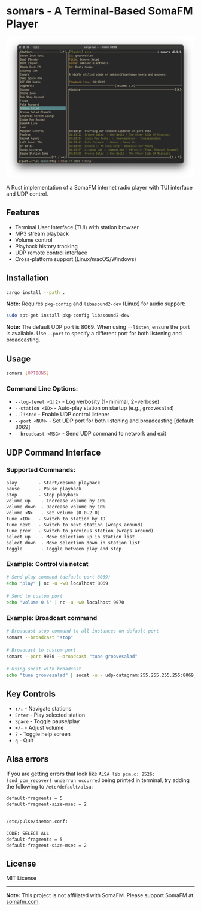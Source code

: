 # somars - A Terminal-Based SomaFM Player

![somars screenshot](screenshot.png)

A Rust implementation of a SomaFM internet radio player with TUI interface and UDP control.

## Features
- Terminal User Interface (TUI) with station browser
- MP3 stream playback
- Volume control
- Playback history tracking
- UDP remote control interface
- Cross-platform support (Linux/macOS/Windows)

## Installation

```bash
cargo install --path .
```

**Note:** Requires `pkg-config` and `libasound2-dev` (Linux) for audio support:
```bash
sudo apt-get install pkg-config libasound2-dev
```

**Note:** The default UDP port is 8069. When using `--listen`, ensure the port is available. 
Use `--port` to specify a different port for both listening and broadcasting.

## Usage

```bash
somars [OPTIONS]
```

### Command Line Options:
- `--log-level <1|2>` - Log verbosity (1=minimal, 2=verbose)
- `--station <ID>` - Auto-play station on startup (e.g., `groovesalad`)
- `--listen` - Enable UDP control listener
- `--port <NUM>` - Set UDP port for both listening and broadcasting [default: 8069]
- `--broadcast <MSG>` - Send UDP command to network and exit

## UDP Command Interface

### Supported Commands:
```
play        - Start/resume playback
pause       - Pause playback
stop        - Stop playback
volume up    - Increase volume by 10%
volume down  - Decrease volume by 10%
volume <N>   - Set volume (0.0-2.0)
tune <ID>   - Switch to station by ID
tune next   - Switch to next station (wraps around)
tune prev   - Switch to previous station (wraps around)
select up    - Move selection up in station list
select down  - Move selection down in station list
toggle       - Toggle between play and stop
```

### Example: Control via netcat
```bash
# Send play command (default port 8069)
echo "play" | nc -u -w0 localhost 8069

# Send to custom port
echo "volume 0.5" | nc -u -w0 localhost 9070
```

### Example: Broadcast command
```bash
# Broadcast stop command to all instances on default port
somars --broadcast "stop"

# Broadcast to custom port
somars --port 9070 --broadcast "tune groovesalad"

# Using socat with broadcast
echo "tune groovesalad" | socat -u - udp-datagram:255.255.255.255:8069,reuseport,broadcast
```

## Key Controls
- `↑/↓` - Navigate stations
- `Enter` - Play selected station
- `Space` - Toggle pause/play
- `+/-` - Adjust volume
- `?` - Toggle help screen
- `q` - Quit


## Alsa errors

If you are getting errors that look like `ALSA lib pcm.c: 8526: (snd_pcm_recover) underrun occurred` being printed in terminal, try adding the following to `/etc/default/alsa`:

```
default-fragments = 5
default-fragment-size-msec = 2
```

```

/etc/pulse/daemon.conf:

CODE: SELECT ALL
default-fragments = 5
default-fragment-size-msec = 2

```

## License
MIT License

---

**Note:** This project is not affiliated with SomaFM. Please support SomaFM at [somafm.com](https://somafm.com).
